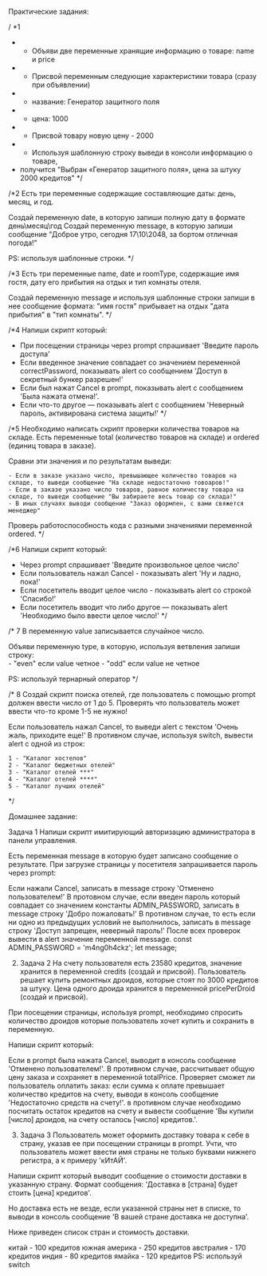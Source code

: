 Практические задания:

/
*1
 * - Объяви две переменные хранящие информацию о товаре: name и price
 * - Присвой переменным следующие характеристики товара (сразу при объявлении)
 *   - название: Генератор защитного поля
 *   - цена: 1000
 * - Присвой товару новую цену - 2000
 * - Используя шаблонную строку выведи в консоли информацию о товаре, 
 *   получится "Выбран «Генератор защитного поля», цена за штуку 2000 кредитов"
 */


/*2
  Есть три переменные содержащие составляющие даты: день, месяц, и год. 
  
  Создай переменную date, в которую запиши полную дату в формате день\месяц\год
  Создай переменную message, в которую запиши сообщение "Доброе утро, cегодня 17\10\2048, за бортом отличная погода!"
  
  PS: используя шаблонные строки.
*/




/*3
  Есть три переменные name, date и roomType, содержащие имя гостя, 
  дату его прибытия на отдых и тип комнаты отеля.
  
  Создай переменную message и используя шаблонные строки запиши в нее сообщение формата:
  "имя гостя" прибывает на отдых "дата прибытия" в "тип комнаты".
*/


/*4
  Напиши скрипт который: 
  
  - При посещении страницы через prompt cпрашивает 'Введите пароль доступа'
  - Если введенное значение совпадает со значением переменной correctPassword, 
    показывать alert со сообщением 'Доступ в секретный бункер разрешен!'
  - Если был нажат Cancel в prompt, показывать alert с сообщением 'Была нажата отмена!'.
  - Если что-то другое — показывать alert с сообщением 'Неверный пароль, активирована система защиты!'
*/ 






/*5
  Необходимо написать скрипт проверки количества товаров на складе.
  Есть переменные total (количество товаров на складе) и ordered (единиц товара в заказе).
  
  Сравни эти значения и по результатам выведи:
  
    - Если в заказе указано число, превышающее количество товаров на складе, то выведи сообщение "На складе недостаточно товoаров!"
    - Если в заказе указано число товаров, равное количеству товара на складе, то выведи сообщение "Вы забираете весь товар cо склада!"
    - В иных случаях выводи сообщение "Заказ оформлен, с вами свяжется менеджер"
    
  Проверь работоспособность кода с разными значениями переменной ordered.
*/

/*6
  Напиши скрипт который: 
 
  - Через prompt cпрашивает 'Введите произвольное целое число'
  - Если пользователь нажал Cancel - показывать alert 'Ну и ладно, пока!'
  - Если посетитель вводит целое число - показывать alert со строкой 'Спасибо!'
  - Если посетитель вводит что либо другое — показывать alert 'Необходимо было ввести целое число!'
*/ 




/* 7
  В переменную value записывается случайное число.
  
  Объяви переменную type, в которую, используя ветвления запиши строку:  
    - "even" если value четное
    - "odd" если value не четное

  PS: используй тернарный оператор
*/





/* 8
  Создай скрипт поиска отелей, где пользователь с помощью prompt должен ввести число от 1 до 5.
  Проверять что пользователь может ввести что-то кроме 1-5 не нужно!
  
  Если пользователь нажал Cancel, то выведи alert с текстом 'Очень жаль, приходите еще!'
  В противном случае, используя switch, вывести alert с одной из строк:
  
    1 - "Каталог хостелов" 
    2 - "Каталог бюджетных отелей"
    3 - "Каталог отелей ***"
    4 - "Каталог отелей ****"
    5 - "Каталог лучших отелей"
*/




Домашнее задание: 


Задача 1
Напиши скрипт имитирующий авторизацию администратора в панели управления.

Есть переменная message в которую будет записано сообщение о результате. При загрузке страницы у посетителя запрашивается пароль через prompt:

Если нажали Cancel, записать в message строку 'Отменено пользователем!'
В протовном случае, если введен пароль который совпадает со значением константы ADMIN_PASSWORD, записать в message строку 'Добро пожаловать!'
В противном случае, то есть если ни одно из предыдущих условий не выполнилось, записать в message строку 'Доступ запрещен, неверный пароль!'
После всех проверок вывести в alert значение переменной message.
const ADMIN_PASSWORD = 'm4ng0h4ckz';
let message;





2. Задача 2
На счету пользователя есть 23580 кредитов, значение хранится в переменной credits (создай и присвой). Пользователь решает купить ремонтных дроидов, которые стоят по 3000 кредитов за штуку. Цена одного дроида хранится в переменной pricePerDroid (создай и присвой).

При посещении страницы, используя prompt, необходимо спросить количество дроидов которые пользователь хочет купить и сохранить в переменную.

Напиши скрипт который:

Если в prompt была нажата Cancel, выводит в консоль сообщение 'Отменено пользователем!'.
В противном случае, рассчитывает общую цену заказа и сохраняет в переменной totalPrice.
Проверяет сможет ли пользователь оплатить заказ:
если сумма к оплате превышает количество кредитов на счету, выводи в консоль сообщение 'Недостаточно средств на счету!'.
в противном случае необходимо посчитать остаток кредитов на счету и вывести сообщение 'Вы купили [число] дроидов, на счету осталось [число] кредитов.'.





3. Задача 3
Пользователь может оформить доставку товара к себе в страну, указав ее при посещении страницы в prompt. Учти, что пользователь может ввести имя страны не только буквами нижнего регистра, а к примеру 'кИтАЙ'.

Напиши скрипт который выводит сообщение о стоимости доставки в указанную страну. Формат сообщения: 'Доставка в [страна] будет стоить [цена] кредитов'.

Но доставка есть не везде, если указанной страны нет в списке, то выводи в консоль сообщение 'В вашей стране доставка не доступна'.

Ниже приведен список стран и стоимость доставки.

китай - 100 кредитов
южная америка - 250 кредитов
австралия - 170 кредитов
индия - 80 кредитов
ямайка - 120 кредитов
PS: используй switch
